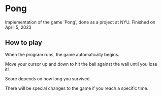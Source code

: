 # Pong

Implementation of the game 'Pong', done as a project at NYU. 
Finished on April 5, 2023

## How to play

When the program runs, the game automatically begins. 

Move your cursor up and down to hit the ball against the wall until you lose it! 

Score depends on how long you survived. 

There will be special changes to the game if you reach a specific time. 
